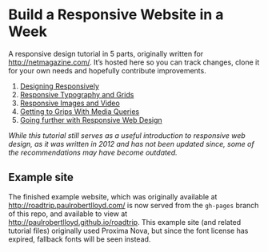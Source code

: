 # Build a Responsive Website in a Week

A responsive design tutorial in 5 parts, originally written for <http://netmagazine.com/>. It’s hosted here so you can track changes, clone it for your own needs and hopefully contribute improvements.

1. [Designing Responsively](1-designing-responsively/content.md)
2. [Responsive Typography and Grids](2-typography-and-grids/content.md)
3. [Responsive Images and Video](3-images-and-video/content.md)
4. [Getting to Grips With Media Queries](4-media-queries/content.md)
5. [Going further with Responsive Web Design](5-going-further/content.md)

_While this tutorial still serves as a useful introduction to responsive web design, as it was written in 2012 and has not been updated since, some of the recommendations may have become outdated._

## Example site

The finished example website, which was originally available at <http://roadtrip.paulrobertlloyd.com/> is now served from the `gh-pages` branch of this repo, and available to view at <http://paulrobertlloyd.github.io/roadtrip>. This example site (and related tutorial files) originally used Proxima Nova, but since the font license has expired, fallback fonts will be seen instead.
